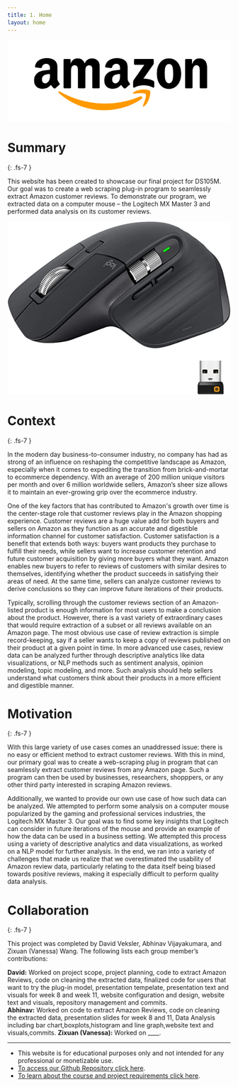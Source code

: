 ```yaml
---
title: 1. Home
layout: home
---
```


![Amazon Logo](./img/amazon-website^2000^amazon-logo-900.png)

# **Summary**
{: .fs-7 }

This website has been created to showcase our final project for DS105M. Our goal was to create a web scraping plug-in program to seamlessly extract Amazon customer reviews. To demonstrate our program, we extracted data on a computer mouse – the Logitech MX Master 3 and performed data analysis on its customer reviews. 

![Logitech Mouse](./img/Logitech-MX-Master-3.png)

# **Context**
{: .fs-7 }

In the modern day business-to-consumer industry, no company has had as strong of an influence on reshaping the competitive landscape as Amazon, especially when it comes to expediting the transition from brick-and-mortar to ecommerce dependency. With an average of 200 million unique visitors per month and over 6 million worldwide sellers, Amazon’s sheer size allows it to maintain an ever-growing grip over the ecommerce industry. 

One of the key factors that has contributed to Amazon's growth over time is the center-stage role that customer reviews play in the Amazon shopping experience. Customer reviews are a huge value add for both buyers and sellers on Amazon as they function as an accurate and digestible information channel for customer satisfaction. Customer satisfaction is a benefit that extends both ways: buyers want products they purchase to fulfill their needs, while sellers want to increase customer retention and future customer acquisition by giving more buyers what they want. Amazon enables new buyers to refer to reviews of customers with similar desires to themselves, identifying whether the product succeeds in satisfying their areas of need. At the same time, sellers can analyze customer reviews to derive conclusions so they can improve future iterations of their products. 

Typically, scrolling through the customer reviews section of an Amazon-listed product is enough information for most users to make a conclusion about the product. However, there is a vast variety of extraordinary cases that would require extraction of a subset or all reviews available on an Amazon page. The most obvious use case of review extraction is simple record-keeping, say if a seller wants to keep a copy of reviews published on their product at a given point in time. In more advanced use cases, review data can be analyzed further through descriptive analytics like data visualizations, or NLP methods such as sentiment analysis, opinion modeling, topic modeling, and more. Such analysis should help sellers understand what customers think about their products in a more efficient and digestible manner. 

# **Motivation**
{: .fs-7 }

With this large variety of use cases comes an unaddressed issue: there is no easy or efficient method to extract customer reviews. With this in mind, our primary goal was to create a web-scraping plug in program that can seamlessly extract customer reviews from any Amazon page. Such a program can then be used by businesses, researchers, shopppers, or any other third party interested in scraping Amazon reviews.   

Additionally, we wanted to provide our own use case of how such data can be analyzed. We attempted to perform some analysis on a computer mouse popularized by the gaming and professional services industries, the Logitech MX Master 3. Our goal was to find some key insights that Logitech can consider in future iterations of the mouse and provide an example of how the data can be used in a business setting. We attempted this process using a variety of descriptive analytics and data visualizations, as worked on a NLP model for further analysis. In the end, we ran into a variety of challenges that made us realize that we overestimated the usability of Amazon review data, particularly relating to the data itself being biased towards positive reviews, making it especially difficult to perform quality data analysis. 

# **Collaboration**
{: .fs-7 }

This project was completed by David Veksler, Abhinav Vijayakumara, and Zixuan (Vanessa) Wang. The following lists each group member’s contributions:

**David:** Worked on project scope, project planning, code to extract Amazon Reviews, code on cleaning the extracted data, finalized code for users that want to try the plug-in model, presentation tempelate, presentation text and visuals for week 8 and week 11, website configuration and design, website text and visuals, repository management and commits.  
**Abhinav:** Worked on code to extract Amazon Reviews, code on cleaning the extracted data, presentation slides for week 8 and 11, Data Analysis including bar chart,boxplots,histogram and line graph,website text and visuals,commits. 
**Zixuan (Vanessa):** Worked on ____. 

----

- This website is for educational purposes only and not intended for any professional or monetizable use.
- [To access our Github Repository click here](https://github.com/dveksler02/dveksler02.github.io).
- [To learn about the course and project requirements click here](https://lse-dsi.github.io/lse-ds105-course-notes/).
